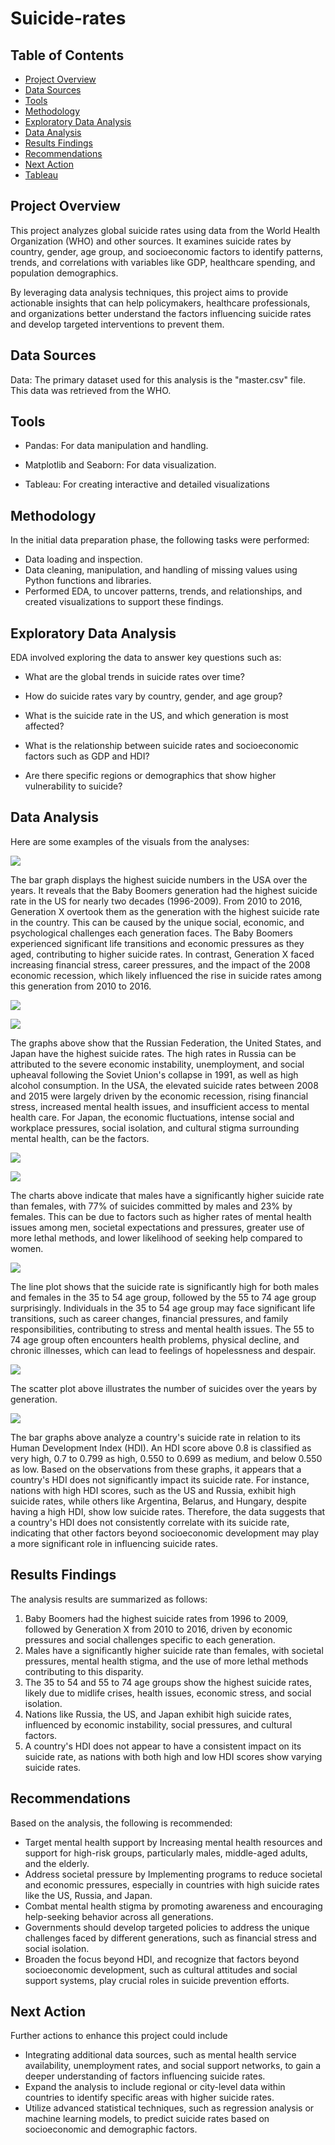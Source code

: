 # Suicide-rates

## Table of Contents 

- [Project Overview](#project-overview)
- [Data Sources ](#data-sources)
- [Tools](#tools)
- [Methodology](#methodology)
- [Exploratory Data Analysis](#exploratory-data-analysis)
- [Data Analysis](#data-analysis) 
- [Results Findings](#results-findings)
- [Recommendations](#recommendations)
- [Next Action](#next-action)
- [Tableau](#tableau)

## Project Overview 

This project analyzes global suicide rates using data from the World Health Organization (WHO) and other sources. It examines suicide rates by country, gender, age group, and socioeconomic factors to identify patterns, trends, and correlations with variables like GDP, healthcare spending, and population demographics. 

By leveraging data analysis techniques, this project aims to provide actionable insights that can help policymakers, healthcare professionals, and organizations better understand the factors influencing suicide rates and develop targeted interventions to prevent them.

## Data Sources

Data: The primary dataset used for this analysis is the "master.csv" file. This data was retrieved from the WHO.

## Tools

- Pandas: For data manipulation and handling.

- Matplotlib and Seaborn: For data visualization.

- Tableau: For creating interactive and detailed visualizations

## Methodology
In the initial data preparation phase, the following tasks were performed:

- Data loading and inspection.
- Data cleaning, manipulation, and handling of missing values using Python functions and libraries.
- Performed EDA, to uncover patterns, trends, and relationships, and created visualizations to support these findings.

## Exploratory Data Analysis
EDA involved exploring the data to answer key questions such as:

- What are the global trends in suicide rates over time?
  
- How do suicide rates vary by country, gender, and age group?

- What is the suicide rate in the US, and which generation is most affected?
  
- What is the relationship between suicide rates and socioeconomic factors such as GDP and HDI?
  
- Are there specific regions or demographics that show higher vulnerability to suicide?

## Data Analysis
Here are some examples of the visuals from the analyses:

![](image/High_sui_number_USA.jpg) 


The bar graph displays the highest suicide numbers in the USA over the years. It reveals that the Baby Boomers generation had the highest suicide rate in the US for nearly two decades (1996-2009). From 2010 to 2016, Generation X overtook them as the generation with the highest suicide rate in the country. This can be caused by the unique social, economic, and psychological challenges each generation faces. The Baby Boomers experienced significant life transitions and economic pressures as they aged, contributing to higher suicide rates. In contrast, Generation X faced increasing financial stress, career pressures, and the impact of the 2008 economic recession, which likely influenced the rise in suicide rates among this generation from 2010 to 2016.



![](image/nat_high_sui_num.jpg)

![](image/sui_number_country.jpg)


The graphs above show that the Russian Federation, the United States, and Japan have the highest suicide rates. The high rates in Russia can be attributed to the severe economic instability, unemployment, and social upheaval following the Soviet Union's collapse in 1991, as well as high alcohol consumption. In the USA, the elevated suicide rates between 2008 and 2015 were largely driven by the economic recession, rising financial stress, increased mental health issues, and insufficient access to mental health care. For Japan, the economic fluctuations, intense social and workplace pressures, social isolation, and cultural stigma surrounding mental health, can be the factors. 


![](image/sui_number_sex.jpg)

![](image/sui_rate_gen.jpg)


The charts above indicate that males have a significantly higher suicide rate than females, with 77% of suicides committed by males and 23% by females. This can be due to factors such as higher rates of mental health issues among men, societal expectations and pressures, greater use of more lethal methods, and lower likelihood of seeking help compared to women. 



![](image/sui_rate_age.jpg) 

The line plot shows that the suicide rate is significantly high for both males and females in the 35 to 54 age group, followed by the 55 to 74 age group surprisingly. Individuals in the 35 to 54 age group may face significant life transitions, such as career changes, financial pressures, and family responsibilities, contributing to stress and mental health issues. The 55 to 74 age group often encounters health problems, physical decline, and chronic illnesses, which can lead to feelings of hopelessness and despair.

![](image/sui_number_gener.jpg)

The scatter plot above illustrates the number of suicides over the years by generation.


![](image/HDI_sui_number_USA.jpg)

The bar graphs above analyze a country's suicide rate in relation to its Human Development Index (HDI). An HDI score above 0.8 is classified as very high, 0.7 to 0.799 as high, 0.550 to 0.699 as medium, and below 0.550 as low. Based on the observations from these graphs, it appears that a country's HDI does not significantly impact its suicide rate. For instance, nations with high HDI scores, such as the US and Russia, exhibit high suicide rates, while others like Argentina, Belarus, and Hungary, despite having a high HDI, show low suicide rates. Therefore, the data suggests that a country's HDI does not consistently correlate with its suicide rate, indicating that other factors beyond socioeconomic development may play a more significant role in influencing suicide rates.

## Results Findings
The analysis results are summarized as follows:

1. Baby Boomers had the highest suicide rates from 1996 to 2009, followed by Generation X from 2010 to 2016, driven by economic pressures and social challenges specific to each generation.
2. Males have a significantly higher suicide rate than females, with societal pressures, mental health stigma, and the use of more lethal methods contributing to this disparity.
3. The 35 to 54 and 55 to 74 age groups show the highest suicide rates, likely due to midlife crises, health issues, economic stress, and social isolation.
4. Nations like Russia, the US, and Japan exhibit high suicide rates, influenced by economic instability, social pressures, and cultural factors.
5. A country's HDI does not appear to have a consistent impact on its suicide rate, as nations with both high and low HDI scores show varying suicide rates.

## Recommendations
Based on the analysis, the following is recommended:

- Target mental health support by Increasing mental health resources and support for high-risk groups, particularly males, middle-aged adults, and the elderly.
- Address societal pressure by Implementing programs to reduce societal and economic pressures, especially in countries with high suicide rates like the US, Russia, and Japan.
- Combat mental health stigma by promoting awareness and encouraging help-seeking behavior across all generations.
- Governments should develop targeted policies to address the unique challenges faced by different generations, such as financial stress and social isolation.
- Broaden the focus beyond HDI, and recognize that factors beyond socioeconomic development, such as cultural attitudes and social support systems, play crucial roles in suicide prevention efforts.

## Next Action
Further actions to enhance this project could include 
- Integrating additional data sources, such as mental health service availability, unemployment rates, and social support networks, to gain a deeper understanding of factors influencing suicide rates.
- Expand the analysis to include regional or city-level data within countries to identify specific areas with higher suicide rates.
- Utilize advanced statistical techniques, such as regression analysis or machine learning models, to predict suicide rates based on socioeconomic and demographic factors.
